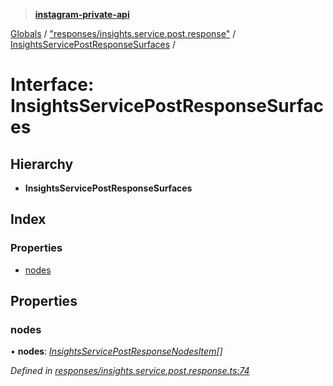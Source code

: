 > **[instagram-private-api](../README.md)**

[Globals](../README.md) / ["responses/insights.service.post.response"](../modules/_responses_insights_service_post_response_.md) / [InsightsServicePostResponseSurfaces](_responses_insights_service_post_response_.insightsservicepostresponsesurfaces.md) /

# Interface: InsightsServicePostResponseSurfaces

## Hierarchy

* **InsightsServicePostResponseSurfaces**

## Index

### Properties

* [nodes](_responses_insights_service_post_response_.insightsservicepostresponsesurfaces.md#nodes)

## Properties

###  nodes

• **nodes**: *[InsightsServicePostResponseNodesItem](_responses_insights_service_post_response_.insightsservicepostresponsenodesitem.md)[]*

*Defined in [responses/insights.service.post.response.ts:74](https://github.com/dilame/instagram-private-api/blob/3e16058/src/responses/insights.service.post.response.ts#L74)*